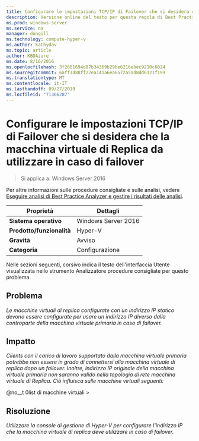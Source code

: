 ```yaml
---
title: Configurare le impostazioni TCP/IP di Failover che si desidera che la macchina virtuale di Replica da utilizzare in caso di failover
description: Versione online del testo per questa regola di Best Practices Analyzer.
ms.prod: windows-server
ms.service: na
manager: dongill
ms.technology: compute-hyper-v
ms.author: kathydav
ms.topic: article
author: KBDAzure
ms.date: 8/16/2016
ms.openlocfilehash: 3f2681694d87b34369b29be6216ebec9210c6024
ms.sourcegitcommit: 6aff3d88ff22ea141a6ea6572a5ad8dd6321f199
ms.translationtype: MT
ms.contentlocale: it-IT
ms.lasthandoff: 09/27/2019
ms.locfileid: "71366287"
---
```

# <a name="configure-the-failover-tcpip-settings-that-you-want-the-replica-virtual-machine-to-use-in-the-event-of-a-failover"></a>Configurare le impostazioni TCP/IP di Failover che si desidera che la macchina virtuale di Replica da utilizzare in caso di failover

>Si applica a: Windows Server 2016
 
Per altre informazioni sulle procedure consigliate e sulle analisi, vedere [Eseguire analisi di Best Practice Analyzer e gestire i risultati delle analisi](https://go.microsoft.com/fwlink/p/?LinkID=223177).  
  
|Proprietà|Dettagli|  
|-|-|  
|**Sistema operativo**|Windows Server 2016|  
|**Prodotto/funzionalità**|Hyper-V|  
|**Gravità**|Avviso|  
|**Categoria**|Configurazione|  
  
Nelle sezioni seguenti, corsivo indica il testo dell'interfaccia Utente visualizzata nello strumento Analizzatore procedure consigliate per questo problema.
  
## <a name="issue"></a>Problema  
*Le macchine virtuali di replica configurate con un indirizzo IP statico devono essere configurate per usare un indirizzo IP diverso dalla controparte della macchina virtuale primaria in caso di failover.*  
  
## <a name="impact"></a>Impatto  
*Clients con il carico di lavoro supportato dalla macchina virtuale primaria potrebbe non essere in grado di connettersi alla macchina virtuale di replica dopo un failover. Inoltre, indirizzo IP originale della macchina virtuale primaria non saranno valido nella topologia di rete macchina virtuale di Replica. Ciò influisca sulle macchine virtuali seguenti:*  
  
@no__t 0list di macchine virtuali >  
  
## <a name="resolution"></a>Risoluzione  
*Utilizzare la console di gestione di Hyper-V per configurare l'indirizzo IP che la macchina virtuale di replica deve utilizzare in caso di failover.*  
  


